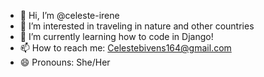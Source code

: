 - 👋 Hi, I’m @celeste-irene
- 👀 I’m interested in traveling in nature and other countries
- 🌱 I’m currently learning how to code in Django!
- 📫 How to reach me: Celestebivens164@gmail.com
- 😄 Pronouns: She/Her


<!---
celeste-irene/celeste-irene is a ✨ special ✨ repository because its `README.md` (this file) appears on your GitHub profile.
You can click the Preview link to take a look at your changes.
--->

